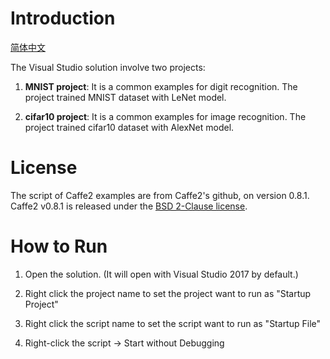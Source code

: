 # Introduction

[简体中文](/zh-hans/examples/caffe2/README.md)

The Visual Studio solution involve two projects:

1. **MNIST project**: It is a common examples for digit recognition. The project trained MNIST dataset with LeNet model.

2. **cifar10 project**: It is a common examples for image recognition. The project trained cifar10 dataset with AlexNet model.


# License

The script of Caffe2 examples are from Caffe2's github, on version 0.8.1. 
Caffe2 v0.8.1 is released under the [BSD 2-Clause license](https://github.com/caffe2/caffe2/tree/v0.8.1).

# How to Run

1. Open the solution. (It will open with Visual Studio 2017 by default.)

2. Right click the project name to set the project want to run as "Startup Project"

3. Right click the script name to set the script want to run as "Startup File"

4. Right-click the script -> Start without Debugging



